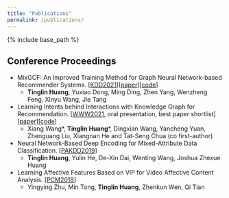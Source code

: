 ```yaml
---
title: "Publications"
permalink: /publications/
---
```

{% include base_path %}

## Conference Proceedings

* MixGCF: An Improved Training Method for Graph Neural Network-based Recommender Systems. [[KDD2021](https://kdd.org/kdd2021/)]\[[paper](/files/KDD2021_mixgcf.pdf)][[code](https://github.com/huangtinglin/MixGCF)\]
  * **Tinglin Huang**, Yuxiao Dong, Ming Ding, Zhen Yang, Wenzheng Feng, Xinyu Wang, Jie Tang
* Learning Intents behind Interactions with Knowledge Graph for Recommendation. [[WWW2021](https://www2021.thewebconf.org/), oral presentation, best paper shortlist]\[[paper](https://arxiv.org/abs/2102.07057)\]\[[code](https://github.com/huangtinglin/Knowledge_Graph_based_Intent_Network)\]
  * Xiang Wang\*, **Tinglin Huang**\*, Dingxian Wang, Yancheng Yuan, Zhenguang Liu, Xiangnan He and Tat-Seng Chua (co first-author)
* Neural Network-Based Deep Encoding for Mixed-Attribute Data Classification. [[PAKDD2019](<https://link.springer.com/chapter/10.1007%2F978-3-030-26142-9_14>)]
  * **Tinglin Huang**, Yulin He, De-Xin Dai, Wenting Wang, Joshua Zhexue Huang
* Learning Affective Features Based on VIP for Video Affective Content Analysis. [[PCM2018](<https://link.springer.com/chapter/10.1007%2F978-3-030-00764-5_64>)]
  * Yingying Zhu, Min Tong, **Tinglin Huang**, Zhenkun Wen, Qi Tian

